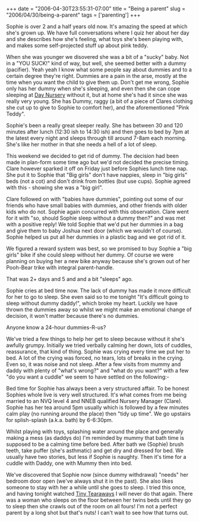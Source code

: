 +++
date = "2006-04-30T23:55:31-07:00"
title = "Being a parent"
slug = "2006/04/30/being-a-parent"
tags = ['parenting']
+++

Sophie is over 2 and a half years old now. It's amazing the speed at which she's grown up. We have full conversations where I quiz her about her day and she describes how she's feeling, what toys she's been playing with, and makes some self-projected stuff up about pink teddy.

When she was younger we disovered she was a bit of a "sucky" baby. Not in a "YOU SUCK!" kind of way, but well, she seemed better with a dummy (pacifier). Yeah yeah I know what some people say about dummies and to a certain degree they're right. Dummies are a pain in the arse, mostly at the time when you want the child to give them up. Don't get me wrong, Sophie only has her dummy when she's sleeping, and even then she can cope sleeping at [Day Nursery](http://www.pumpkinpatch.org.uk/) without it, but at home she's had it since she was really very young. She has Dummy, raggy (a bit of a piece of Clares clothing she cut up to give to Sophie to comfort her), and the aforementioned "Pink Teddy".

Sophie's been a really great sleeper really. She has between 30 and 120 minutes after lunch (12:30 ish to 14:30 ish) and then goes to bed by 7pm at the latest every night and sleeps through till around 7-8am each morning. She's like her mother in that she needs a hell of a lot of sleep.

This weekend we decided to get rid of dummy. The decision had been made in plan-form some time ago but we'd not decided the precise timing. Clare however sparked it off on Friday just before Sophies lunch time nap. She put it to Sophie that "Big girls" don't have nappies, sleep in "big girls" beds (not a cot) and don't drink from bottles (but use cups). Sophie agreed with this - showing she was a "big girl".

Clare followed on with "babies have dummies", pointing out some of our friends who have small babies with dummies, and other friends with older kids who do not. Sophie again concurred with this observation. Clare went for it with "so, should Sophie sleep without a dummy then?" and was met with a positive reply! We told Sophie that we'd put her dummies in a bag and give them to baby Joshua next door (which we wouldn't of course). Sophie helped us put all her dummies in a plastic bag and we got rid of it.

We figured a reward system was best, so we promised to buy Sophie a "big girls" bike if she could sleep without her dummy. Of course we were planning on buying her a new bike anyway because she's grown out of her Pooh-Bear trike with integral parent-handle.

That was 2+ days and 5 and and a bit "sleeps" ago.

Sophie cries at bed time now. The lack of dummy has made it more difficult for her to go to sleep. She even said so to me tonight "It's difficult going to sleep without dummy daddy!", which broke my heart. Luckily we have thrown the dummies away so whilst we might make an emotional change of decision, it won't matter because there's no dummies.

Anyone know a 24-hour dummies-R-us?

We've tried a few things to help her get to sleep because without it she's awfully grumpy. Initially we tried verbally calming her down, lots of cuddles, reassurance, that kind of thing. Sophie was crying every time we put her to bed. A lot of the crying was forced, no tears, lots of breaks in the crying. Even so, it was noise and not sleep. After a few visits from mummy and daddy with plenty of "what's wrong?" and "what do you want?" with a few "do you want a cuddle" we seem to have settled on the following:-

Bed time for Sophie has always been a very structured affair. To be honest Sophies whole live is very well structured. It's what comes from me being married to an NVQ level 4 and NNEB qualified Nursery Manager (Clare). Sophie has her tea around 5pm usually which is followed by a few minutes calm play (no running around the place) then "tidy up time". We go upstairs for splish-splash (a.k.a. bath) by 6-6:30pm.

Whilst playing with toys, splashing water around the place and generally making a mess (as daddys do) I'm reminded by mummy that bath time is supposed to be a calming time before bed. After bath we (Sophie) brush teeth, take puffer (she's asthmatic) and get dry and dressed for bed. We usually have two stories, but less if Sophie is naughty. Then it's time for a cuddle with Daddy, one with Mummy then into bed.

We've discovered that Sophie now (since dummy withdrawal) "needs" her bedroom door open (we've always shut it in the past). She also likes someone to stay with her a while until she goes to sleep. I tried this once, and having tonight watched [Tiny Tearaways](http://www.bbc.co.uk/bbcthree/tv/tiny_tearaways/) I will never do that again. There was a woman who sleeps on the floor between her twins beds until they go to sleep then she crawls out of the room on all fours! I'm not a perfect parent by a long shot but that's nuts! I can't wait to see how that turns out.